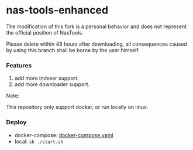 # nas-tools-enhanced

The modification of this fork is a personal behavior and does not represent the official position of NasTools.

Please delete within 48 hours after downloading, all consequences caused by using this branch shall be borne by the user himself.

### Features

1. add more indexer support.
2. add more downloader support.

Note:

This repository only support docker, or run locally on linux.

### Deploy

+ docker-compose: [docker-compose.yaml](docker/compose.yml)
+ local: `sh ./start.sh`
